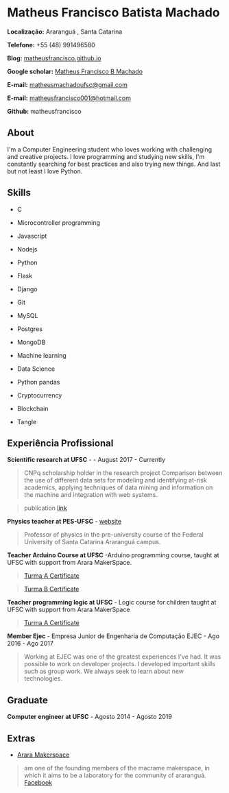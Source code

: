 # Matheus Francisco Batista Machado

**Localização:** Araranguá , Santa Catarina

**Telefone:** +55 (48) 991496580

**Blog:** [matheusfrancisco.github.io](http://matheusfrancisco.github.io)

**Google scholar:** [Matheus Francisco B Machado](https://scholar.google.com.br/citations?user=cHEY7QIAAAAJ&hl=pt-BR)

**E-mail:** matheusmachadoufsc@gmail.com

**E-mail:** matheusfrancisco001@hotmail.com

**Github:** matheusfrancisco

## About

I'm a Computer Engineering student who loves working with challenging and creative projects. I love programming and studying new skills, I'm constantly searching for best practices and also trying new things. And last but not least I love Python.


## Skills

* C
* Microcontroller programming

* Javascript
* Nodejs

* Python
* Flask
* Django

* Git

* MySQL 
* Postgres
* MongoDB

* Machine learning 
* Data Science
* Python pandas

* Cryptocurrency
* Blockchain
* Tangle 

## Experiência Profissional


**Scientific research at UFSC** -   - August 2017 - Currently

> CNPq scholarship holder in the research project Comparison between the use of different data sets for modeling and identifying at-risk academics, applying techniques of data mining and information on the machine and integration with web systems.

> publication [link](http://formulario.pibic.ufsc.br/pub/verFichaAvaliacao?id=520505&cpf=41819714810)

**Physics teacher at PES-UFSC** - [website](http://pes.ufsc.br/)

> Professor of physics in the pre-university course of the Federal University of Santa Catarina Araranguá campus.


**Teacher Arduino Course at UFSC** -Arduino programming course, taught at UFSC with support from Arara MakerSpace.


> [Turma A Certificate](https://github.com/matheusfrancisco/resume-cv/blob/master/certificates/arduino.pdf)

> [Turma B Certificate](https://github.com/matheusfrancisco/resume-cv/blob/master/certificates/arduino_%40.pdf)



**Teacher programming logic  at UFSC** - Logic course for children taught at UFSC with support from Arara MakerSpace

> [Turma A Certificate]()


**Member Ejec** - Empresa Junior de Engenharia de Computação EJEC - Ago 2016 - Ago 2017

> Working at EJEC was one of the greatest experiences I've had. It was possible to work on developer projects. I developed important skills such as group work. We always seek to learn about new technologies.



## Graduate

**Computer engineer at UFSC** - Agosto 2014 - Agosto 2019



## Extras

* [Arara Makerspace](http://araramaker.ufsc.br/) 

>  am one of the founding members of the macrame makerspace, in which it aims to be a laboratory for the community of araranguá. [Facebook](facebook.com/araramaker)



